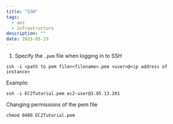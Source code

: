 ```yaml
---
title: "SSH"
tags:
  - aws
  - infrastructure
description: ""
date: 2025-05-29
---
```



1. Specify the `.pem` file when logging in to SSH

```
ssh -i <path to pem file><filename>.pem <user>@<ip address of instance>
```

Example:

```
ssh -i EC2Tutorial.pem ec2-user@3.85.13.201
```


Changing permissions of the pem file

```
chmod 0400 EC2Tutorial.pem
```


